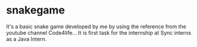# snakegame
It's a basic snake game developed by me by using the reference from the youtube channel Code4life... It is first task for the internship at Sync interns as a Java Intern.
